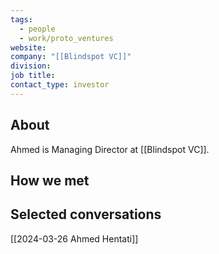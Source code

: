 ```yaml
---
tags:
  - people
  - work/proto_ventures
website: 
company: "[[Blindspot VC]]"
division: 
job title: 
contact_type: investor
---
```

## About
Ahmed is Managing Director at [[Blindspot VC]].

## How we met


## Selected conversations
[[2024-03-26 Ahmed Hentati]]